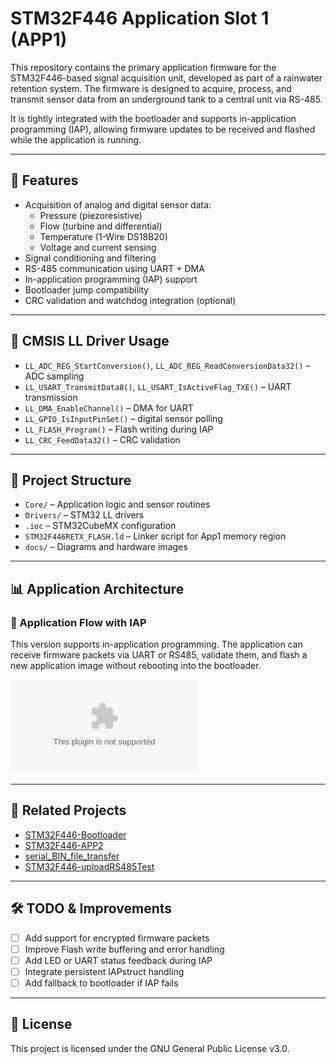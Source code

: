 # STM32F446 Application Slot 1 (APP1)

This repository contains the primary application firmware for the STM32F446-based signal acquisition unit, developed as part of a rainwater retention system. The firmware is designed to acquire, process, and transmit sensor data from an underground tank to a central unit via RS-485.

It is tightly integrated with the bootloader and supports in-application programming (IAP), allowing firmware updates to be received and flashed while the application is running.

---

## 🚀 Features

- Acquisition of analog and digital sensor data:
  - Pressure (piezoresistive)
  - Flow (turbine and differential)
  - Temperature (1-Wire DS18B20)
  - Voltage and current sensing
- Signal conditioning and filtering
- RS-485 communication using UART + DMA
- In-application programming (IAP) support
- Bootloader jump compatibility
- CRC validation and watchdog integration (optional)

---

## 🧠 CMSIS LL Driver Usage

- `LL_ADC_REG_StartConversion()`, `LL_ADC_REG_ReadConversionData32()` – ADC sampling
- `LL_USART_TransmitData8()`, `LL_USART_IsActiveFlag_TXE()` – UART transmission
- `LL_DMA_EnableChannel()` – DMA for UART
- `LL_GPIO_IsInputPinSet()` – digital sensor polling
- `LL_FLASH_Program()` – Flash writing during IAP
- `LL_CRC_FeedData32()` – CRC validation

---

## 📁 Project Structure

- `Core/` – Application logic and sensor routines
- `Drivers/` – STM32 LL drivers
- `.ioc` – STM32CubeMX configuration
- `STM32F446RETX_FLASH.ld` – Linker script for App1 memory region
- `docs/` – Diagrams and hardware images

---

## 📊 Application Architecture

### 🧠 Application Flow with IAP

This version supports in-application programming. The application can receive firmware packets via UART or RS485, validate them, and flash a new application image without rebooting into the bootloader.

![APP IAP Flow](docs/img/SWdesignv1.eps)

---

## 🔗 Related Projects

- [STM32F446-Bootloader](https://github.com/Vojtese/STM32F446-Bootloader)
- [STM32F446-APP2](https://github.com/Vojtese/STM32F446-APP2)
- [serial_BIN_file_transfer](https://github.com/Vojtese/serial_BIN_file_transfer)
- [STM32F446-uploadRS485Test](https://github.com/Vojtese/STM32F446-uploadRS485Test)

---

## 🛠️ TODO & Improvements

- [ ] Add support for encrypted firmware packets
- [ ] Improve Flash write buffering and error handling
- [ ] Add LED or UART status feedback during IAP
- [ ] Integrate persistent IAPstruct handling
- [ ] Add fallback to bootloader if IAP fails

---

## 📜 License

This project is licensed under the GNU General Public License v3.0.
